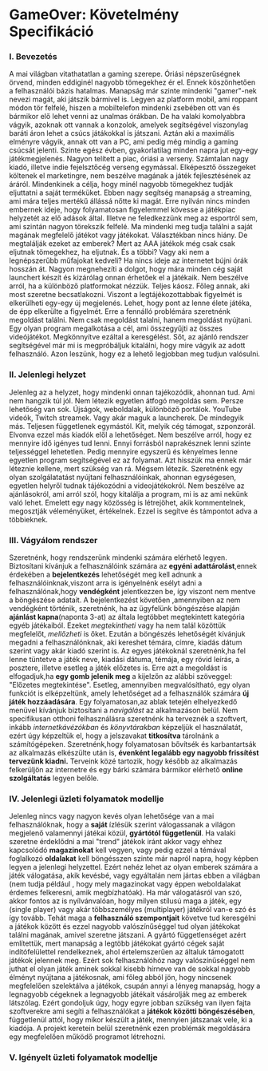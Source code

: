 # GameOver: Követelmény Specifikáció


### I. Bevezetés

A mai világban vitathatatlan a gaming szerepe. Óriási népszerűségnek örvend, minden eddiginél nagyobb tömegekhez ér el. Ennek köszönhetően a felhasználói bázis hatalmas. Manapság már szinte mindenki "gamer"-nek nevezi magát, aki játszik bármivel is. Legyen az platform mobil, ami roppant módon tör felfelé, hiszen a mobiltelefon mindenki zsebében ott van és bármikor elő lehet venni az unalmas órákban. De ha valaki komolyabbra vágyik, azoknak ott vannak a konzolok, amelyek segítségével viszonylag baráti áron lehet a csúcs játákokkal is játszani. Aztán aki a maximális elményre vágyik, annak ott van a PC, ami pedig még mindig a gaming csúcsát jelenti. Szinte egész évben, gyakorlatilag minden napra jut egy-egy játékmegjelenés. Nagyon telített a piac, óriási a verseny. Számtalan nagy kiadó, illetve indie fejelsztőcég verseng egymással. Elképesztő összegeket költenek el marketingre, nem beszélve magának a játék fejlesztésének az áráról. Mindenkinek a célja, hogy minél nagyobb tömegekhez tudják eljuttatni a saját terméküket. Ebben nagy segítség manapság a streaming, ami mára teljes mertékű állássá nőtte ki magát. Erre nyilván nincs minden embernek ideje, hogy folyamatosan figyelemmel kövesse a játékpiac helyzetét az elő adások által. Illetve ne feledkezzünk meg az esportról sem, ami szintán nagyon törekszik felfelé. Ma mindenki meg tudja találni a saját magának megfelelő játékot vagy játékokat. Választékban nincs hiány. De megtalálják ezeket az emberek? Mert az AAA játékok még csak csak eljutnak tömegekhez, ha eljutnak. És a többi? Vagy aki nem a legnépszerűbb műfajokat kedveli? Ha nincs ideje az internetet bújni órák hosszán át. Nagyon megnehezíti a dolgot, hogy mára minden cég saját launchert készít és kizárólag onnan érhetőek el a játékaik. Nem beszélve arról, ha a különböző platformokat nézzük. Teljes káosz. Főleg annak, aki most szeretne becsatlakozni. Viszont a legtájékozottabbak figyelmét is elkerülheti egy-egy új megjelenés. Lehet, hogy pont az lenne élete játéka, de épp elkerülte a figyelmét. Erre a fennálló problémára szeretnénk megoldást találni. Nem csak megoldást talalni, hanem megoldást nyújtani. Egy olyan program megalkotása a cél, ami összegyűjti az összes videójátékot. Megkönnyítve ezáltal a keresgélést. Sőt, az ajánló rendszer segítségével már mi is megpróbáljuk kitalálni, hogy mire vágyik az adott felhasználó. Azon leszünk, hogy ez a lehető legjobban meg tudjun valósulni.

### II. Jelenlegi helyzet

Jelenleg az a helyzet, hogy mindenki onnan tajékozódik, ahonnan tud. Ami nem hangzik túl jól. Nem létezik egyetlen átfogó megoldás sem. Persze lehetőség van sok. Újságok, weboldalak, különböző portálok. YouTube videók, Twitch streamek. Vagy akár maguk a launcherek. De mindegyik más. Teljesen függetlenek egymástól. Kit, melyik cég támogat, szponzorál. Elvonva ezzel más kiadók elől a lehetőséget. Nem beszélve arról, hogy ez mennyire idő igényes tud lenni. Ennyi forrásból naprakésznek lenni szinte teljességgel lehetetlen. Pedig mennyire egyszerű és kényelmes lenne egyetlen program segítségével ez az folyamat. Azt hisszük ma ennek már léteznie kellene, mert szükség van rá. Mégsem létezik. Szeretnénk egy olyan szolgálatatást nyújtani felhasználóinkak, ahonnan egységesen, egyetlen helyről tudnak tájékozódni a videojátékokról. Nem beszélve az ajánlásokról, ami arról szól, hogy kitalálja a program, mi is az ami nekünk való lehet. Emelett egy nagy közösség is létrejöhet, akik kommentelnek, megosztják véleményüket, értékelnek. Ezzel is segítve és támpontot adva a többieknek. 

### III. Vágyálom rendszer

Szeretnénk, hogy rendszerünk mindenki számára elérhető legyen. Biztosítani
kívánjuk a felhasználóink számára az **egyéni adattárolást**,ennek érdekében
a **bejelentkezés** lehetőségét meg kell adnunk a felhasználóinknak,viszont
arra is igényelnénk esélyt adni a felhasználónak,hogy **vendégként** jelentkezzen
be, így viszont nem mentve a böngészése adatait. A bejelentkezést követően
,amennyiben az nem vendégként történik, szeretnénk, ha az ügyfelünk böngészése
alapján **ajánlást kapna**(naponta 3-at) az általa legtöbbet megtekintett kategória
egyéb játékaiból. Ezeket _megtekintheti_ vagy ha nem talál közöttük megfelelőt, 
_mellőzheti_ is őket. Ezután a böngészés lehetőségét kívánjuk megadni a 
felhasználónknak, aki kereshet témára, címre, kiadás dátum szerint vagy
akár kiadó szerint is. Az egyes játékoknál szeretnénk,ha fel lenne tüntetve
a játék  neve, kiadási dátuma, témája, egy rövid leírás, a posztere, illetve
esetleg a játék előzetes is. Erre azt a megoldást is elfogadjuk,ha **egy gomb
jelenik meg** a kijelzőn az alábbi szöveggel: "Előzetes megtekintése".
Esetleg, amennyiben megvalósítható, egy olyan funkciót is elképzeltünk,
amely lehetőséget ad a felhasználók számára **új játék hozzáadására**. Egy
folyamatosan,az ablak tetején elhelyezkedő menüvel kívánjuk biztosítani
a _navigálást_ az alkalmazáson belül. Nem specifikusan otthoni felhasználásra
szeretnénk ha terveznék a szoftvert, inkább _internetkávézókban_ és _könyvtárakban_
képzeljük el használatát, ezért úgy képzeltük el, hogy a jelszavakat **titkosítva**
tárolnánk a számítógépeken. Szeretnénk,hogy folyamatosan bővítsék és karbantartsák
az alkalmazás elkészülte után is, **évenként legalább egy nagyobb frissítést
tervezünk kiadni.** Terveink közé tartozik, hogy később az alkalmazás felkerüljön
az internetre és egy bárki számára bármikor elérhető **online szolgáltatás** legyen
belőle. 


### IV. Jelenlegi üzleti folyamatok modellje

Jelenleg nincs vagy nagyon kevés olyan lehetősége van a mai felhasználóknak, hogy a **saját**
ízlésük szerint válogassanak a világon megjelenő valamennyi játékai közül, **gyártótól függetlenül**.
Ha valaki szeretne érdeklődni a mai "trend" játékok iránt akkor vagy ehhez kapcsolódó **magazinokat**
kell vegyen, vagy pedig ezzel a témával foglalkozó **oldalakat** kell böngésszen szinte már
napról napra, hogy képben legyen a jelenlegi helyzettel. Ezért nehéz lehet az olyan emberek
számára a játék válogatása, akik kevésbé, vagy egyáltalán nem jártas ebben a világban (nem tudja például
, hogy mely magazinokat vagy éppen weboldalakat érdemes felkeresni, amik megbízhatóak). Ha már válogatásról van szó, akkor fontos az is nyílvánvalóan, hogy milyen stílusú maga a játék, egy (single player)
vagy akár többszemélyes (multiplayer) játékról van-e szó és így tovább. Tehát maga a **felhasználó 
szempontjait** követve tud keresgélni a játékok között és ezzel nagyobb valószínűséggel tud olyan 
játékokat találni magának, amivel szeretne játszani. A gyártó függetlenséget azért említettük,
mert manapság a legtöbb játékokat gyártó cégek saját indítófelülettel rendelkeznek, ahol
értelemszerűen az általuk támogatott játékok jelennek meg. Ezért sok felhasználóhóz nagy valószínűséggel
nem juthat el olyan játék aminek sokkal kisebb hírneve van de sokkal nagyobb élményt nyújtana
a játékosnak, ami főleg abból jön, hogy nincsenek megfelelően szelektálva a játékok, csupán annyi
a lényeg manapság, hogy a legnagyobb cégeknek a legnagyobb játékait vásárolják meg az emberek
látszólag. Ezért gondoljuk úgy, hogy egyre jobban szükség van ilyen fajta szoftverekre ami segíti
a felhasználókat a **játékok közötti böngészésében**, függetlenül attól, hogy mikor készült a játék,
mennyien játszanak vele, ki a kiadója. A projekt keretein belül szeretnénk ezen problémák megoldására
egy megfelelően  működő programot létrehozni.

### V. Igényelt üzleti folyamatok modellje